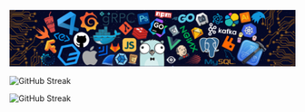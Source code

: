 ![](https://raw.githubusercontent.com/Arthur-Delacroix/Arthur-Delacroix/master/Pic/header_2.png)

<!--
这个是用来区分不同主题的，通过主题哦颜色决定使用哪个图片
<picture>
  <source media="(prefers-color-scheme: dark)" srcset="https://user-images.githubusercontent.com/25423296/163456776-7f95b81a-f1ed-45f7-b7ab-8fa810d529fa.png">
  <source media="(prefers-color-scheme: light)" srcset="https://user-images.githubusercontent.com/25423296/163456779-a8556205-d0a5-45e2-ac17-42d089e3c3f8.png">
  <img alt="Shows an illustrated sun in light mode and a moon with stars in dark mode." src="https://user-images.githubusercontent.com/25423296/163456779-a8556205-d0a5-45e2-ac17-42d089e3c3f8.png">
</picture>

![release](https://img.shields.io/badge/iOS-green.svg?color=42B883&logo=iOS) ![release](https://img.shields.io/badge/Android-green.svg?color=42B883&logo=Android&logoColor=white)
 ![release](https://img.shields.io/badge/-Unity-green.svg?color=42B883&logo=Unity) ![release](https://img.shields.io/badge/-Unreal%20Engine-green.svg?color=42B883&logo=Unreal-Engine) ![release](https://img.shields.io/badge/-C%20Sharp-green.svg?color=42B883&logo=C-Sharp) ![release](https://img.shields.io/badge/-C++-green.svg?color=42B883&logo=C++) ![release](https://img.shields.io/badge/-Python-green.svg?color=42B883&logo=Python&logoColor=white) ![release](https://img.shields.io/badge/-Blender-green.svg?color=42B883&logo=Blender&logoColor=white) ![release](https://img.shields.io/badge/-Bilibili-green.svg?color=42B883&logo=Bilibili3&logoColor=white)

![GitHub Streak](https://github-readme-streak-stats.herokuapp.com/?user=Arthur-Delacroix&theme=vue&hide_border=true)

[![](https://github-readme-activity-graph.vercel.app/graph?username=Arthur-Delacroix&theme=github-light)](https://github.com/ashutosh00710/github-readme-activity-graph)

![](https://github-readme-stats.anuraghazra1.vercel.app/api?username=Arthur-Delacroix&theme=vue&hide_border=true&hide_title=true&count_private=true)

![](https://github-readme-stats.vercel.app/api/top-langs/?username=Arthur-Delacroix&layout=compact&theme=vue&card_width=445&hide_border=true)

![](https://github-profile-trophy.vercel.app/?username=Arthur-Delacroix&theme=flat&column=3&margin-h=15&margin-w=15&&no-bg=true&no-frame=true)

---

[![](https://raw.githubusercontent.com/Arthur-Delacroix/Arthur-Delacroix/master/Pic/EnterBlog.png)](https://arthur-delacroix.github.io/)
-->

<picture>
  <source media="(prefers-color-scheme: dark)" srcset="https://raw.githubusercontent.com/Arthur-Delacroix/Arthur-Delacroix/master/Pic/header_2.png">
  <source media="(prefers-color-scheme: light)" srcset="https://raw.githubusercontent.com/Arthur-Delacroix/Arthur-Delacroix/master/Pic/header_1.png">
</picture>

<picture>
  <source media="(prefers-color-scheme: dark)" srcset="https://github-readme-streak-stats.herokuapp.com/?user=Arthur-Delacroix&theme=vue&hide_border=true" align="center">
  <source media="(prefers-color-scheme: light)" srcset="https://github-readme-streak-stats.herokuapp.com/?user=Arthur-Delacroix&theme=github-dark&hide_border=true" align="center">
</picture>

![GitHub Streak](https://github-readme-streak-stats.herokuapp.com/?user=Arthur-Delacroix&theme=vue&hide_border=true#gh-light-mode-only)

![GitHub Streak](https://github-readme-streak-stats.herokuapp.com/?user=Arthur-Delacroix&theme=github-dark&hide_border=true#gh-light-mode-only)